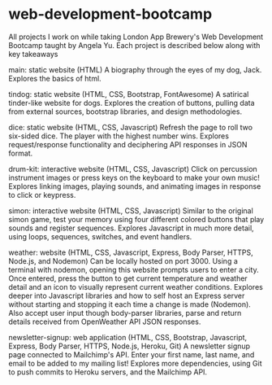 # web-development-bootcamp

All projects I work on while taking London App Brewery's Web Development Bootcamp taught by Angela Yu.
Each project is described below along with key takeaways

main: static website (HTML)
A biography through the eyes of my dog, Jack.
Explores the basics of html.

tindog: static website (HTML, CSS, Bootstrap, FontAwesome)
A satirical tinder-like website for dogs.
Explores the creation of buttons, pulling data from external sources, bootstrap libraries, and design methodologies.

dice: static website (HTML, CSS, Javascript)
Refresh the page to roll two six-sided dice. The player with the highest number wins.
Explores request/response functionality and deciphering API responses in JSON format.

drum-kit: interactive website (HTML, CSS, Javascript)
Click on percussion instrument images or press keys on the keyboard to make your own music!
Explores linking images, playing sounds, and animating images in response to click or keypress.

simon: interactive website (HTML, CSS, Javascript)
Similar to the original simon game, test your memory using four different colored buttons that play sounds and register sequences.
Explores Javascript in much more detail, using loops, sequences, switches, and event handlers.

weather: website (HTML, CSS, Javascript, Express, Body Parser, HTTPS, Node.js, and Nodemon)
Can be locally hosted on port 3000. Using a terminal with nodemon, opening this website prompts users to enter a city.
Once entered, press the button to get current temperature and weather detail and an icon to visually represent current weather conditions.
Explores deeper into Javascript libraries and how to self host an Express server without starting and stopping it each time a change is made (Nodemon).
Also accept user input though body-parser libraries, parse and return details received from OpenWeather API JSON responses.

newsletter-signup: web application (HTML, CSS, Bootstrap, Javascript, Express, Body Parser, HTTPS, Node.js, Heroku, Git)
A newsletter signup page connected to Mailchimp's API. Enter your first name, last name, and email to be added to my mailing list!
Explores more dependencies, using Git to push commits to Heroku servers, and the Mailchimp API.







